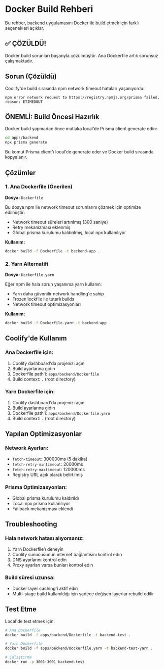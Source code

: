 # Docker Build Rehberi

Bu rehber, backend uygulamasını Docker ile build etmek için farklı seçenekleri açıklar.

## ✅ ÇÖZÜLDÜ!
Docker build sorunları başarıyla çözülmüştür. Ana Dockerfile artık sorunsuz çalışmaktadır.

## Sorun (Çözüldü)
Coolify'de build sırasında npm network timeout hataları yaşanıyordu:
```
npm error network request to https://registry.npmjs.org/prisma failed, reason: ETIMEDOUT
```

## ÖNEMLİ: Build Öncesi Hazırlık
Docker build yapmadan önce mutlaka local'de Prisma client generate edin:
```bash
cd apps/backend
npx prisma generate
```
Bu komut Prisma client'ı local'de generate eder ve Docker build sırasında kopyalanır.

## Çözümler

### 1. Ana Dockerfile (Önerilen)
**Dosya:** `Dockerfile`

Bu dosya npm ile network timeout sorunlarını çözmek için optimize edilmiştir:
- Network timeout süreleri artırılmış (300 saniye)
- Retry mekanizması eklenmiş
- Global prisma kurulumu kaldırılmış, local npx kullanılıyor

**Kullanım:**
```bash
docker build -f Dockerfile -t backend-app .
```

### 2. Yarn Alternatifi
**Dosya:** `Dockerfile.yarn`

Eğer npm ile hala sorun yaşanırsa yarn kullanın:
- Yarn daha güvenilir network handling'e sahip
- Frozen lockfile ile tutarlı builds
- Network timeout optimizasyonları

**Kullanım:**
```bash
docker build -f Dockerfile.yarn -t backend-app .
```

## Coolify'de Kullanım

### Ana Dockerfile için:
1. Coolify dashboard'da projenizi açın
2. Build ayarlarına gidin
3. Dockerfile path'i: `apps/backend/Dockerfile`
4. Build context: `.` (root directory)

### Yarn Dockerfile için:
1. Coolify dashboard'da projenizi açın
2. Build ayarlarına gidin
3. Dockerfile path'i: `apps/backend/Dockerfile.yarn`
4. Build context: `.` (root directory)

## Yapılan Optimizasyonlar

### Network Ayarları:
- `fetch-timeout`: 300000ms (5 dakika)
- `fetch-retry-mintimeout`: 20000ms
- `fetch-retry-maxtimeout`: 120000ms
- Registry URL açık olarak belirtilmiş

### Prisma Optimizasyonları:
- Global prisma kurulumu kaldırıldı
- Local npx prisma kullanılıyor
- Fallback mekanizması eklendi

## Troubleshooting

### Hala network hatası alıyorsanız:
1. Yarn Dockerfile'ı deneyin
2. Coolify sunucusunun internet bağlantısını kontrol edin
3. DNS ayarlarını kontrol edin
4. Proxy ayarları varsa bunları kontrol edin

### Build süresi uzunsa:
- Docker layer caching'i aktif edin
- Multi-stage build kullanıldığı için sadece değişen layerlar rebuild edilir

## Test Etme

Local'de test etmek için:
```bash
# Ana Dockerfile
docker build -f apps/backend/Dockerfile -t backend-test .

# Yarn Dockerfile
docker build -f apps/backend/Dockerfile.yarn -t backend-test-yarn .

# Çalıştırma
docker run -p 3001:3001 backend-test
